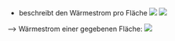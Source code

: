 - beschreibt den Wärmestrom pro Fläche 
![](Pasted%20image%2020241023095706.png)
![](Pasted%20image%2020241023095310.png)

--> Wärmestrom einer gegebenen Fläche:
![](Pasted%20image%2020241023095430.png)
